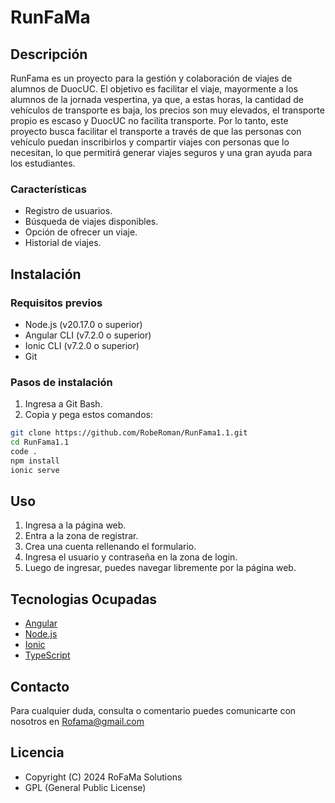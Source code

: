 # RunFaMa
## Descripción
 RunFama es un proyecto para la gestión y colaboración de viajes de alumnos de DuocUC. El objetivo es facilitar el viaje,
 mayormente a los alumnos de la jornada vespertina, ya que, a estas horas, la cantidad de vehículos de transporte es baja, 
 los precios son muy elevados, el transporte propio es escaso y DuocUC no facilita transporte. Por lo tanto, este proyecto
 busca facilitar el transporte a través de que las personas con vehículo puedan inscribirlos y compartir viajes con
 personas que lo necesitan, lo que permitirá generar viajes seguros y una gran ayuda para los estudiantes.

### Características
 - Registro de usuarios.
 - Búsqueda de viajes disponibles.
 - Opción de ofrecer un viaje.
 - Historial de viajes.

## Instalación

 ### Requisitos previos

  - Node.js (v20.17.0 o superior)
  - Angular CLI (v7.2.0 o superior)
  - Ionic CLI (v7.2.0 o superior)
  - Git

 ### Pasos de instalación
 1. Ingresa a Git Bash.
 2. Copia y pega estos comandos:
   ```bash
   git clone https://github.com/RobeRoman/RunFama1.1.git
   cd RunFama1.1
   code .
   npm install
   ionic serve
   ```
## Uso
 1. Ingresa a la página web.
 2. Entra a la zona de registrar.
 3. Crea una cuenta rellenando el formulario.
 4. Ingresa el usuario y contraseña en la zona de login.
 5. Luego de ingresar, puedes navegar libremente por la página web.

## Tecnologias Ocupadas
 - [Angular](https://angular.io/)
 - [Node.js](https://nodejs.org/)
 - [Ionic](https://ionicframework.com/)
 - [TypeScript](https://www.typescriptlang.org/)

## Contacto
 Para cualquier duda, consulta o comentario puedes comunicarte con nosotros en Rofama@gmail.com

## Licencia
 - Copyright (C) 2024 RoFaMa Solutions
 - GPL (General Public License)
